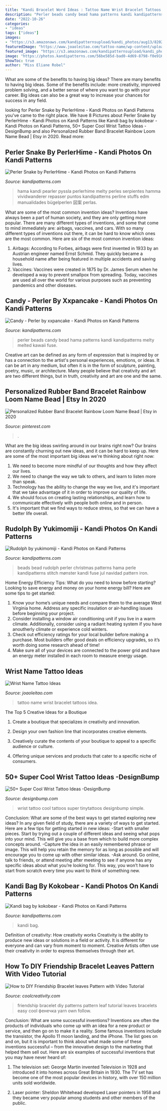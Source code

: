 ```yaml
---
title: "Kandi Bracelet Word Ideas : Tattoo Name Wrist Bracelet Tattoos Idea"
description: "Perler beads candy bead hama patterns kandi kandipatterns melty melted kawaii fuse"
date: "2022-10-26"
categories:
- "ideas"
tags: ["ideas"]
images:
- "https://s3.amazonaws.com/kandipatternsupload/kandi_photos/aug13/820201350547528911.jpg"
featuredImage: "https://www.joaoleitao.com/tattoo-name/wp-content/uploads/stacy-name-bracelet-tattoo-ideas.jpg"
featured_image: "https://s3.amazonaws.com/kandipatternsupload/kandi_photos/may13/5202013808315115059.jpg"
image: "https://photos.kandipatterns.com/56be585d-bad0-4d69-8798-f0e916e3288e/tumblr_n54pswHZ2v1rmwtkfo2_500.resize_700x.jpg"
ShowToc: true
author: "Miss Eliane Robel"
---
```



What are some of the benefits to having big ideas?
There are many benefits to having big ideas. Some of the benefits include: more creativity, improved problem solving, and a better sense of where you want to go with your career. Big ideas can also be a great way to increase your chances for success in any field.

	

		
looking for Perler Snake by PerlerHime - Kandi Photos on Kandi Patterns you've came to the right place. We have 8 Pictures about Perler Snake by PerlerHime - Kandi Photos on Kandi Patterns like Kandi bag by kokobear - Kandi Photos on Kandi Patterns, 50+ Super Cool Wrist Tattoo Ideas -DesignBump and also Personalized Rubber Band Bracelet Rainbow Loom Name Bead | Etsy in 2020. Read more:
		
    
## Perler Snake By PerlerHime - Kandi Photos On Kandi Patterns

<img loading=lazy src="https://s3.amazonaws.com/kandipatternsupload/kandi_photos/aug13/820201350547528911.jpg" onerror="this.onerror=null;this.src='https://tse2.mm.bing.net/th?id=OIP.UNqldqv8IN2lG_fZfA3vxQHaFj&amp;pid=15.1';" alt="Perler Snake by PerlerHime - Kandi Photos on Kandi Patterns">

_Source: kandipatterns.com_

>hama kandi pearler pyssla perlerhime melty perles serpientes hamma vividwanderer repasser puntos kandipatterns perline stuffs edm manualidades bügelperlen 図案 perlas. 

	

What are some of the most common invention ideas?
Inventions have always been a part of human society, and they are only getting more popular. There are many different types of inventions, and some that come to mind immediately are: airbags, vaccines, and cars. With so many different types of inventions out there, it can be hard to know which ones are the most common. Here are six of the most common invention ideas: 
1) Airbags: According to Forbes, airbags were first invented in 1933 by an Austrian engineer named Ernst Schmid. They quickly became a household name after being featured in multiple accidents and saving lives. 
2) Vaccines: Vaccines were created in 1875 by Dr. James Serum when he developed a way to prevent smallpox from spreading. Today, vaccines are used all over the world for various purposes such as preventing pandemics and other diseases.

    
## Candy - Perler By Xxpancake - Kandi Photos On Kandi Patterns

<img loading=lazy src="https://s3.amazonaws.com/kandipatternsphotosold/9272011707064016315.jpg" onerror="this.onerror=null;this.src='https://tse1.mm.bing.net/th?id=OIP.1lZfrhtOk1r5EBo_bv2UgQHaJ4&amp;pid=15.1';" alt="Candy - Perler by xxpancake - Kandi Photos on Kandi Patterns">

_Source: kandipatterns.com_

>perler beads candy bead hama patterns kandi kandipatterns melty melted kawaii fuse. 

	

Creative art can be defined as any form of expression that is inspired by or has a connection to the artist's personal experiences, emotions, or ideas. It can be art in any medium, but often it is in the form of sculpture, painting, poetry, music, or architecture. Many people believe that creativity and art are two different things, but in truth, creativity and art are one and the same.

    
## Personalized Rubber Band Bracelet Rainbow Loom Name Bead | Etsy In 2020

<img loading=lazy src="https://i.pinimg.com/736x/b0/1b/5c/b01b5cffd2401f831abab2af62dda152.jpg" onerror="this.onerror=null;this.src='https://tse3.mm.bing.net/th?id=OIP.BrEyZCzTolduY5wObDuT9QHaJ3&amp;pid=15.1';" alt="Personalized Rubber Band Bracelet Rainbow Loom Name Bead | Etsy in 2020">

_Source: pinterest.com_

>. 

	

What are the big ideas swirling around in our brains right now?
Our brains are constantly churning out new ideas, and it can be hard to keep up. Here are some of the most important big ideas we're thinking about right now: 
1. We need to become more mindful of our thoughts and how they affect our lives. 
2. We need to change the way we talk to others, and learn to listen more than speak. 
3. Technology has the ability to change the way we live, and it's important that we take advantage of it in order to improve our quality of life. 
4. We should focus on creating lasting relationships, and learn how to communicate effectively with people both online and in person. 
5. It's important that we find ways to reduce stress, so that we can have a better life overall.

    
## Rudolph By Yukimomiji - Kandi Photos On Kandi Patterns

<img loading=lazy src="https://photos.kandipatterns.com/56be585d-bad0-4d69-8798-f0e916e3288e/tumblr_n54pswHZ2v1rmwtkfo2_500.resize_700x.jpg" onerror="this.onerror=null;this.src='https://tse1.mm.bing.net/th?id=OIP._dYq4o336OaM0MUNAO03HAHaJ3&amp;pid=15.1';" alt="Rudolph by yukimomiji - Kandi Photos on Kandi Patterns">

_Source: kandipatterns.com_

>beads bead rudolph perler christmas patterns hama perle kandipatterns stitch mønster kandi fuse jul navidad pattern iron. 

	

Home Energy Efficiency Tips: What do you need to know before starting?
Looking to save energy and money on your home energy bill? Here are some tips to get started: 
1. Know your home’s unique needs and compare them to the average West Virginia home. Address any specific insulation or air-handling issues before beginning your project. 
2. Consider installing a window air conditioning unit if you live in a warm climate. Additionally, consider using a radiant heating system if you have anoutherly climate or experience cold winters. 
3. Check out efficiency ratings for your local builder before making a purchase. Most builders offer good deals on efficiency upgrades, so it’s worth doing some research ahead of time! 
4. Make sure all of your devices are connected to the power grid and have an energy meter installed in each room to measure energy usage.

    
## Wrist Name Tattoo Ideas

<img loading=lazy src="https://www.joaoleitao.com/tattoo-name/wp-content/uploads/stacy-name-bracelet-tattoo-ideas.jpg" onerror="this.onerror=null;this.src='https://tse1.mm.bing.net/th?id=OIP.Dq2XOMb28iJ6DmwcKnxNzQHaFj&amp;pid=15.1';" alt="Wrist Name Tattoo Ideas">

_Source: joaoleitao.com_

>tattoo name wrist bracelet tattoos idea. 

	

The Top 5 Creative Ideas for a Boutique
1. Create a boutique that specializes in creativity and innovation.
2. Design your own fashion line that incorporates creative elements.

3. Creatively curate the contents of your boutique to appeal to a specific audience or culture.

4. Offering unique services and products that cater to a specific niche of consumers.


    
## 50+ Super Cool Wrist Tattoo Ideas -DesignBump

<img loading=lazy src="https://designbump.com/wp-content/uploads/2015/01/wrist-tattoo-014.jpg" onerror="this.onerror=null;this.src='https://tse1.mm.bing.net/th?id=OIP.ZJB13jtp0raMSnfIV3MFbQHaHb&amp;pid=15.1';" alt="50+ Super Cool Wrist Tattoo Ideas -DesignBump">

_Source: designbump.com_

>wrist tattoo cool tattoos super tinytattoos designbump simple. 

	

Conclusion: What are some of the best ways to get started exploring new ideas?
In any given field of study, there are a variety of ways to get started. Here are a few tips for getting started in new ideas: 
-Start with smaller pieces. Start by trying out a couple of different ideas and seeing what pops into your mind. This will give you a base from which to build more complex concepts around. 
-Capture the idea in an easily remembered phrase or image. This will help you retain the memory for as long as possible and will encourage you to come up with other similar ideas. 
-Ask around. Go online, talk to friends, or attend meeting after meeting to see if anyone has any specific ideas about what you’re looking for. This way, you won’t have to start from scratch every time you want to think of something new.

    
## Kandi Bag By Kokobear - Kandi Photos On Kandi Patterns

<img loading=lazy src="https://s3.amazonaws.com/kandipatternsupload/kandi_photos/may13/5202013808315115059.jpg" onerror="this.onerror=null;this.src='https://tse3.mm.bing.net/th?id=OIP.meyx8u6z6dkOeN6RZqt3CQHaJ4&amp;pid=15.1';" alt="Kandi bag by kokobear - Kandi Photos on Kandi Patterns">

_Source: kandipatterns.com_

>kandi bag. 

	

Definition of creativity: How creativity works
Creativity is the ability to produce new ideas or solutions in a field or activity. It is different for everyone and can vary from moment to moment. Creative Artists often use their creativity in order to express themselves through their art.

    
## How To DIY Friendship Bracelet Leaves Pattern With Video Tutorial

<img loading=lazy src="http://coolcreativity.com/wp-content/uploads/2014/05/friendship-bracelet-patterns-10.jpg" onerror="this.onerror=null;this.src='https://tse1.mm.bing.net/th?id=OIP.S6Yty2FIyPWH_EIseyhSSwHaFj&amp;pid=15.1';" alt="How to DIY Friendship Bracelet leaves Pattern with Video Tutorial">

_Source: coolcreativity.com_

>friendship bracelet diy patterns pattern leaf tutorial leaves bracelets easy cool фенечка yarn own follow. 

	

Conclusion: What are some successful inventions?
Inventions are often the products of individuals who come up with an idea for a new product or service, and then go on to make it a reality. Some famous inventions include the transistor, the Apollo 11 moon landing, and the iPhone. The list goes on and on, but it is important to think about what made some of these inventions successful – from the innovative design to the marketing that helped them sell out. Here are six examples of successful inventions that you may have never heard of:
1. The television set: George Martin invented Television in 1928 and introduced it into homes across Great Britain in 1930. The TV set has become one of the most popular devices in history, with over 150 million units sold worldwide.

2. Laser pointer: Sheldon Whitehead developed Laser pointers in 1958 and they became very popular among students and other members of the public.

